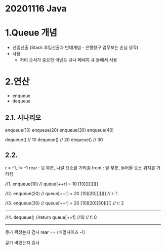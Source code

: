 # 20201116 Java

# 1.Queue 개념

- 선입선출 (Stack 후입선출과 반대개념 - 은행창구 업무보는 손님 생각)
- 사용
   - 처리 순서가 중요한 이벤트 큐나 메세지 큐 들에서 사용

# 2.연산

- enqueue
- dequeue

## 2.1. 시나리오

enqueue(10)
enqueue(20)
enqueue(30)
enqueue(40)

dequeue() // 10
dequeue() // 20
dequeue() // 30

## 2.2. 
r = -1, f= -1
rear : 뒷 부분, 나갈 요소를 가리킴
front : 앞 부분, 들어올 요소 위치를 가리킴

//1. enqueue(10)
// queue[++r] = 10
[10][][][][]

//2. enqueue(20)
// queue[++r] = 20
[10][20][][][]
// r: 1

//3. enqueue(30)
// queue[++r] = 20
[10][20][30][][]
// r: 2

--------------------------------

//4. dequeue()
//return queue[++f] //10
// f: 0

-----------------
큐가 꽉찼는지 검사
rear == (배열사이즈 -1)

큐가 비었는지 검사